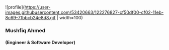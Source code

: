 ![profile](https://user-images.githubusercontent.com/53420663/122276827-cf50df00-cf02-11eb-8c69-71bbcb24e8d8.gif | width=100)
### Mushfiq Ahmed 
#### (Engineer & Software Developer)
